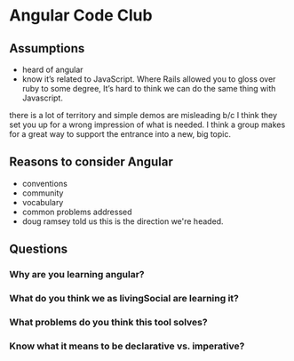 # Angular Code Club

## Assumptions
- heard of angular
- know it’s related to JavaScript. Where Rails allowed you to gloss over ruby to some degree, It’s hard to think we can do the same thing with Javascript.

there is a lot of territory and simple demos are misleading b/c I think they set you up for a wrong impression of what is needed. I think a group makes for a great way to support the entrance into a new, big topic.


## Reasons to consider Angular
- conventions
- community
- vocabulary
- common problems addressed
- doug ramsey told us this is the direction we're headed.
 

## Questions
### Why are you learning angular?
### What do you think we as livingSocial are learning it?
### What problems do you think this tool solves?
### Know what it means to be declarative vs. imperative?


